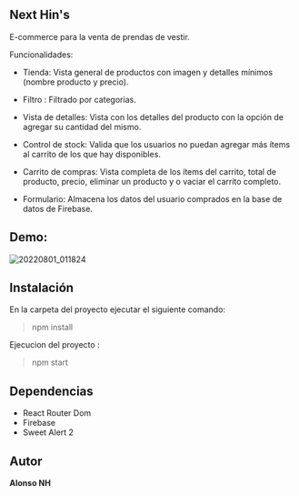 ## Next Hin's

E-commerce para la venta de prendas de vestir.

Funcionalidades: 

- Tienda: Vista general de productos con imagen y detalles mínimos (nombre producto y precio).

 - Filtro : Filtrado por categorias.

- Vista de detalles: Vista con los detalles del producto con la opción de agregar su cantidad del mismo.

 - Control de stock: Valida que los usuarios no puedan agregar más ítems al carrito de los que hay disponibles.

 - Carrito de compras: Vista completa de los ítems del carrito,  total de producto,  precio, eliminar un producto y o vaciar el carrito completo.

 - Formulario: Almacena los datos del usuario comprados en la base de datos de Firebase.

## Demo: 

![20220801_011824](https://user-images.githubusercontent.com/99637866/182085747-12e63528-a37a-4d5c-bde9-df0a26e85a93.gif)

## Instalación

En la carpeta del proyecto ejecutar el siguiente comando:

> npm install

Ejecucion del proyecto :
> npm start


## Dependencias

- React Router Dom
- Firebase
- Sweet Alert 2

## Autor
**Alonso NH**
